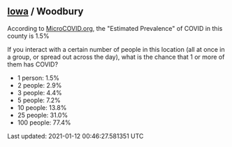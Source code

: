 
## [Iowa](/united-states/iowa) / Woodbury

According to [MicroCOVID.org](http://microcovid.org),
the "Estimated Prevalence" of COVID in this county is 1.5%

If you interact with a certain number of people in this location
(all at once in a group, or spread out across the day), what is the chance that
1 or more of them has COVID?

- 1 person: 1.5%
- 2 people: 2.9%
- 3 people: 4.4%
- 5 people: 7.2%
- 10 people: 13.8%
- 25 people: 31.0%
- 100 people: 77.4%

Last updated: 2021-01-12 00:46:27.581351 UTC
